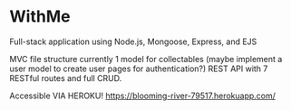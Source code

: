 # WithMe
Full-stack application using Node.js, Mongoose, Express, and EJS

MVC file structure
currently 1 model for collectables (maybe implement a user model to create user pages for authentication?)
REST API with 7 RESTful routes and full CRUD.

Accessible VIA HEROKU!
 https://blooming-river-79517.herokuapp.com/
